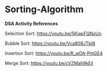 # Sorting-Algorithm
**DSA Activity References**

Selection Sort: https://youtu.be/5KjapFQNxUo

Bubble Sort: https://youtu.be/Vca808JTbI8

Insertion Sort: https://youtu.be/R_wDA-PmGE4

Merge Sort: https://youtu.be/cVZMah9kEjI
